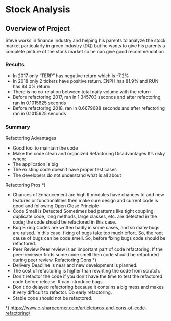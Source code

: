 # Stock Analysis

## Overview of Project
Steve works in finance industry and helping his parents to analyze the stock market particularly in green industry (DQ) but he wants to give his parents a complete picture of the stock market so he can give good recommendation
### Results
*	In 2017 only “TERP” has negative return which is -7.2%
*	In 2018 only 2 tickers have positive return. ENPH has 81.9% and RUN has 84.0% return
*	There is no co-relation between total daily volume with the return
* Before refactoring 2017,  ran in 1.345703 seconds and after refactoring ran in 0.1015625 seconds
*	Before refactoring 2018,  ran in 0.6679688 seconds and after refactoring ran in 0.1015625 seconds

### Summary
Refactoring Advantages
*	Good tool to maintain the code
*	Make the code clean and organized 
Refactoring Disadvantages
It’s risky when:
* The application is big
*	The existing code doesn’t have proper test cases
*	The developers do not understand what is all about 

Refactoring Pros *)  
*	Chances of Enhancement are high
  If modules have chances to add new features or functionalities then make sure design and current code is good and following Open Close Principle
*	Code Smell is Detected
  Sometimes bad patterns like tight coupling, duplicate code, long methods, large classes, etc. are detected in the code;  the code should be refactored in this case.
*	Bug Fixing
  Codes are written badly in some cases, and so many bugs are raised. In this case, fixing of bugs take too much effort. So, the root cause of bugs can   be code smell. So, before fixing bugs code should be refactored.
*	Peer Review
  Peer review is an important part of code refactoring. If the peer-reviewer finds some code smell then code should be refactored during peer review.
Refactoring Cons *)
*	Delivery Deadline is near and new development is planned.
*	The cost of refactoring is higher than rewriting the code from scratch.
*	Don't refactor the code if you don't have the time to test the refactored code before release. It can introduce bugs. 
*	Don't do delayed refactoring because it contains a big mess and makes it very difficult to refactor. Do early refactoring.
*	Stable code should not be refactored.

*) https://www.c-sharpcorner.com/article/pros-and-cons-of-code-refactoring/



